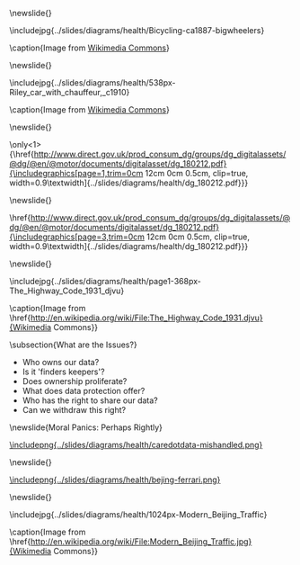 
\newslide{}

\includejpg{../slides/diagrams/health/Bicycling-ca1887-bigwheelers}

\caption{Image from [Wikimedia Commons](http://en.wikipedia.org/wiki/File:Bicycling-ca1887-bigwheelers.jpg)}

\newslide{}

\includejpg{../slides/diagrams/health/538px-Riley_car_with_chauffeur,_c1910}

\caption{Image from [Wikimedia Commons](http://en.wikipedia.org/wiki/File:Riley_car_with_chauffeur,_c1910.jpg)}

\newslide{}

\only<1>{\href{http://www.direct.gov.uk/prod_consum_dg/groups/dg_digitalassets/@dg/@en/@motor/documents/digitalasset/dg_180212.pdf}{\includegraphics[page=1,trim=0cm 12cm 0cm 0.5cm, clip=true, width=0.9\textwidth]{../slides/diagrams/health/dg_180212.pdf}}}

\newslide{}

\href{http://www.direct.gov.uk/prod_consum_dg/groups/dg_digitalassets/@dg/@en/@motor/documents/digitalasset/dg_180212.pdf}{\includegraphics[page=3,trim=0cm 12cm 0cm 0.5cm, clip=true, width=0.9\textwidth]{../slides/diagrams/health/dg_180212.pdf}}}

\newslide{}

\includejpg{../slides/diagrams/health/page1-368px-The_Highway_Code_1931_djvu}

\caption{Image from \href{http://en.wikipedia.org/wiki/File:The_Highway_Code_1931.djvu}{Wikimedia Commons}}

\subsection{What are the Issues?}

* Who owns our data? 
* Is it 'finders keepers'?
* Does ownership proliferate?
* What does data protection offer?
* Who has the right to share our data?
* Can we withdraw this right?

\newslide{Moral Panics: Perhaps Rightly}

[\includepng{../slides/diagrams/health/caredotdata-mishandled.png}](http://www.bbc.co.uk/news/health-27069553)

\newslide{}

[\includepng{../slides/diagrams/health/bejing-ferrari.png}](http://www.npr.org/2013/07/18/202335743/in-todays-beijing-flash-ferraris-and-fading-traditions)

\newslide{}
  
\includejpg{../slides/diagrams/health/1024px-Modern_Beijing_Traffic}

\caption{Image from \href{http://en.wikipedia.org/wiki/File:Modern_Beijing_Traffic.jpg}{Wikimedia Commons}}
